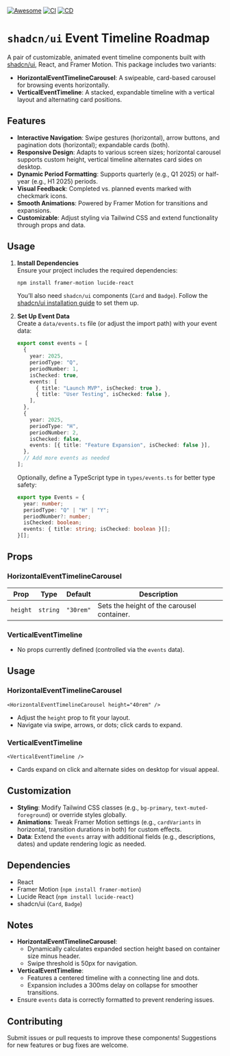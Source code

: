 [![Awesome](https://cdn.rawgit.com/sindresorhus/awesome/d7305f38d29fed78fa85652e3a63e154dd8e8829/media/badge.svg)](https://github.com/birobirobiro/awesome-shadcn-ui/)
[![CI](https://github.com/aliezzahn/event-timeline-roadmap/actions/workflows/ci.yml/badge.svg)](https://github.com/aliezzahn/event-timeline-roadmap/actions/workflows/ci.yml)
[![CD](https://github.com/aliezzahn/event-timeline-roadmap/actions/workflows/cd.yml/badge.svg)](https://github.com/aliezzahn/event-timeline-roadmap/actions/workflows/cd.yml)

# `shadcn/ui` Event Timeline Roadmap

A pair of customizable, animated event timeline components built with [shadcn/ui](https://ui.shadcn.com/), React, and Framer Motion. This package includes two variants:

- **HorizontalEventTimelineCarousel**: A swipeable, card-based carousel for browsing events horizontally.
- **VerticalEventTimeline**: A stacked, expandable timeline with a vertical layout and alternating card positions.

## Features

- **Interactive Navigation**: Swipe gestures (horizontal), arrow buttons, and pagination dots (horizontal); expandable cards (both).
- **Responsive Design**: Adapts to various screen sizes; horizontal carousel supports custom height, vertical timeline alternates card sides on desktop.
- **Dynamic Period Formatting**: Supports quarterly (e.g., Q1 2025) or half-year (e.g., H1 2025) periods.
- **Visual Feedback**: Completed vs. planned events marked with checkmark icons.
- **Smooth Animations**: Powered by Framer Motion for transitions and expansions.
- **Customizable**: Adjust styling via Tailwind CSS and extend functionality through props and data.

## Usage

1. **Install Dependencies**  
   Ensure your project includes the required dependencies:

   ```bash
   npm install framer-motion lucide-react
   ```

   You’ll also need `shadcn/ui` components (`Card` and `Badge`). Follow the [shadcn/ui installation guide](https://ui.shadcn.com/docs/installation) to set them up.

2. **Set Up Event Data**  
   Create a `data/events.ts` file (or adjust the import path) with your event data:

   ```typescript
   export const events = [
     {
       year: 2025,
       periodType: "Q",
       periodNumber: 1,
       isChecked: true,
       events: [
         { title: "Launch MVP", isChecked: true },
         { title: "User Testing", isChecked: false },
       ],
     },
     {
       year: 2025,
       periodType: "H",
       periodNumber: 2,
       isChecked: false,
       events: [{ title: "Feature Expansion", isChecked: false }],
     },
     // Add more events as needed
   ];
   ```

   Optionally, define a TypeScript type in `types/events.ts` for better type safety:

   ```typescript
   export type Events = {
     year: number;
     periodType: "Q" | "H" | "Y";
     periodNumber?: number;
     isChecked: boolean;
     events: { title: string; isChecked: boolean }[];
   }[];
   ```

## Props

### HorizontalEventTimelineCarousel

| Prop     | Type     | Default   | Description                                |
| -------- | -------- | --------- | ------------------------------------------ |
| `height` | `string` | `"30rem"` | Sets the height of the carousel container. |

### VerticalEventTimeline

- No props currently defined (controlled via the `events` data).

## Usage

### HorizontalEventTimelineCarousel

```tsx
<HorizontalEventTimelineCarousel height="40rem" />
```

- Adjust the `height` prop to fit your layout.
- Navigate via swipe, arrows, or dots; click cards to expand.

### VerticalEventTimeline

```tsx
<VerticalEventTimeline />
```

- Cards expand on click and alternate sides on desktop for visual appeal.

## Customization

- **Styling**: Modify Tailwind CSS classes (e.g., `bg-primary`, `text-muted-foreground`) or override styles globally.
- **Animations**: Tweak Framer Motion settings (e.g., `cardVariants` in horizontal, transition durations in both) for custom effects.
- **Data**: Extend the `events` array with additional fields (e.g., descriptions, dates) and update rendering logic as needed.

## Dependencies

- React
- Framer Motion (`npm install framer-motion`)
- Lucide React (`npm install lucide-react`)
- shadcn/ui (`Card`, `Badge`)

## Notes

- **HorizontalEventTimelineCarousel**:
  - Dynamically calculates expanded section height based on container size minus header.
  - Swipe threshold is 50px for navigation.
- **VerticalEventTimeline**:
  - Features a centered timeline with a connecting line and dots.
  - Expansion includes a 300ms delay on collapse for smoother transitions.
- Ensure `events` data is correctly formatted to prevent rendering issues.

## Contributing

Submit issues or pull requests to improve these components! Suggestions for new features or bug fixes are welcome.

